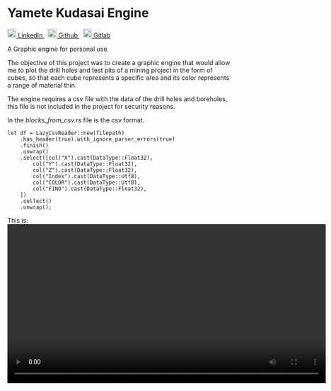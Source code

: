 # Yamete Kudasai Engine

<p>
  <a href="https://www.linkedin.com/in/yairama/" rel="nofollow noreferrer">
    <img src="https://i.stack.imgur.com/gVE0j.png" alt="linkedin" class="icon" width="20" height="20"> LinkedIn
  </a> &nbsp; 
  <a href="https://github.com/Yairama" rel="nofollow noreferrer">
    <img src="https://github.githubassets.com/images/modules/logos_page/GitHub-Mark.png" alt="github" class="icon" width="20" height="20"> Github
  </a> &nbsp; 
  <a href="https://github.com/Yairama" rel="nofollow noreferrer">
    <img src="https://cdn-icons-png.flaticon.com/512/5968/5968853.png" alt="gitlab" class="icon" width="20" height="20"> Gitlab
  </a>
</p>


A Graphic engine for personal use

The objective of this project was to create a graphic engine that would allow me to plot the drill holes and test pits of a mining project in the form of cubes, so that each cube represents a specific area and its color represents a range of material thin.

The engine requires a csv file with the data of the drill holes and boreholes, this file is not included in the project for security reasons.

In the *blocks_from_csv.rs* file is the csv format. 


    let df = LazyCsvReader::new(filepath)
        .has_header(true).with_ignore_parser_errors(true)
        .finish()
        .unwrap()
        .select([col("X").cast(DataType::Float32),
            col("Y").cast(DataType::Float32),
            col("Z").cast(DataType::Float32),
            col("Index").cast(DataType::Utf8),
            col("COLOR").cast(DataType::Utf8),
            col("FINO").cast(DataType::Float32),
        ])
        .collect()
        .unwrap();

This is:
<video src='https://user-images.githubusercontent.com/45445692/230262057-b609d2af-b562-4926-be97-0fd0747ee472.mp4' width=720></video>



